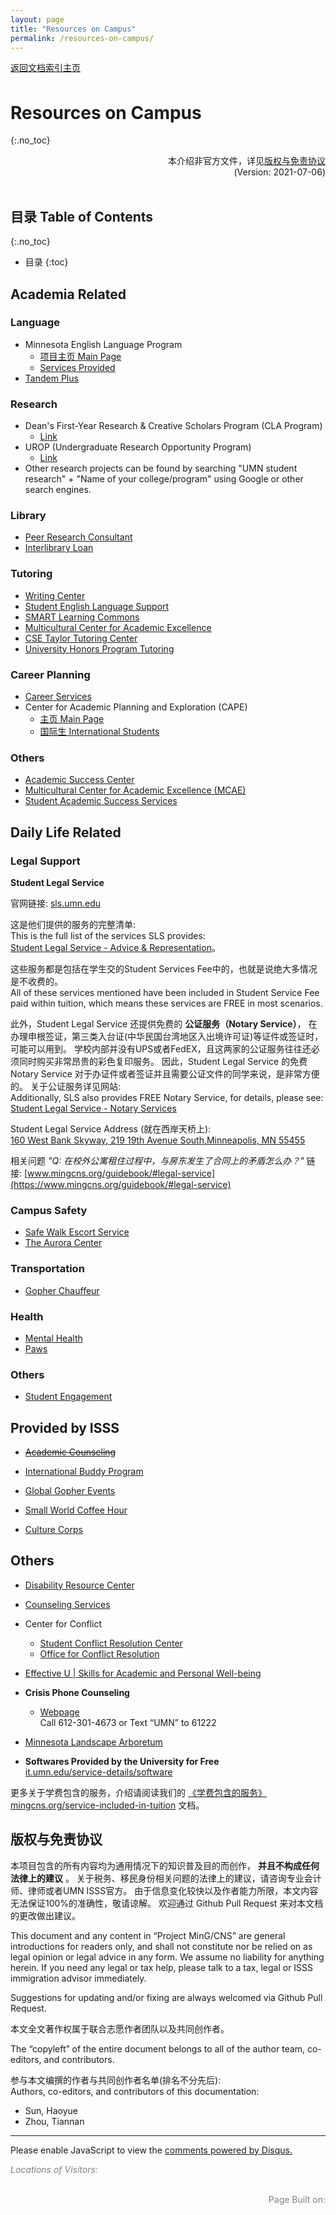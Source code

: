 ```yaml
---
layout: page
title: "Resources on Campus"
permalink: /resources-on-campus/
---
```


<!-- Global site tag (gtag.js) - Google Analytics -->
<script async src="https://www.googletagmanager.com/gtag/js?id=G-4DT3EE5Z3Q"></script>
<script>
  window.dataLayer = window.dataLayer || [];
  function gtag(){dataLayer.push(arguments);}
  gtag('js', new Date());

  gtag('config', 'G-4DT3EE5Z3Q');
</script>
<script data-ad-client="ca-pub-3457849876540251" async src="https://pagead2.googlesyndication.com/pagead/js/adsbygoogle.js"></script>

<div id="google_translate_element" style="float:right"></div>
<script>
function googleTranslateElementInit() {
  new google.translate.TranslateElement({pageLanguage: 'zh'}, 'google_translate_element');
}
</script>
<script async src="https://translate.google.com/translate_a/element.js?cb=googleTranslateElementInit"></script>

<div style="padding-bottom: 6px">
<a href="http://www.mingcns.org">返回文档索引主页</a>
</div>

# Resources on Campus
{:.no_toc}

<div align="right">
本介绍非官方文件，详见<a href="#版权与免责协议">版权与免责协议</a><br>
(Version: 2021-07-06)
</div><br>

## 目录 Table of Contents
{:.no_toc}

* 目录
{:toc}


## Academia Related

### Language  
  * Minnesota English Language Program  
    * [项目主页 Main Page](https://ccaps.umn.edu/minnesota-english-language-program)   
    * [Services Provided](https://ccaps.umn.edu/esl-resources/students)
  * [Tandem Plus](https://tandem.umn.edu/)

### Research
  * Dean's First-Year Research & Creative Scholars Program (CLA Program)  
    * [Link](https://cla.umn.edu/student-services-advising/scholarships-awards/deans-first-year-research-creative-scholars-program)
  * UROP (Undergraduate Research Opportunity Program)  
    * [Link](https://ugresearch.umn.edu/)
  * Other research projects can be found by searching "UMN student research" + "Name of your college/program" using Google or other search engines.

### Library
  * [Peer Research Consultant](https://www.lib.umn.edu/smart/prc)
  * [Interlibrary Loan](https://www.lib.umn.edu/interlibraryloan)

### Tutoring
  * [Writing Center](http://writing.umn.edu/)
  * [Student English Language Support](https://ccaps.umn.edu/minnesota-english-language-program/student-english-language-support)
  * [SMART Learning Commons](https://www.lib.umn.edu/smart/tutor-schedules)
  * [Multicultural Center for Academic Excellence](https://mcae.umn.edu/academic-support/academic-support)
  * [CSE Taylor Tutoring Center](https://housing.umn.edu/llcs/taylor)
  * [University Honors Program Tutoring](https://honors.umn.edu/current-students/courses-experiences/courses-tutoring)

### Career Planning
  * [Career Services](http://career.umn.edu/)
  * Center for Academic Planning and Exploration (CAPE)  
    * [主页 Main Page](http://www.cape.umn.edu/)  
    * [国际生 International Students](http://capeinternational.umn.edu/)

### Others
  * [Academic Success Center](http://success.umn.edu/)
  * [Multicultural Center for Academic Excellence (MCAE)](http://mcae.umn.edu/)
  * [Student Academic Success Services](https://sass.umn.edu/)


## Daily Life Related

### Legal Support

**Student Legal Service**

官网链接: [sls.umn.edu](http://sls.umn.edu/)

这是他们提供的服务的完整清单:  
This is the full list of the services SLS provides:     
[Student Legal Service - Advice & Representation](http://sls.umn.edu/our-services/advice-representation)。  

这些服务都是包括在学生交的Student Services Fee中的，也就是说绝大多情况是不收费的。  
All of these services mentioned have been included in Student Service Fee paid within tuition,
which means these services are FREE in most scenarios.

此外，Student Legal Service 还提供免费的 **公证服务（Notary Service）**，
在办理申根签证，第三类入台证(中华民国台湾地区入出境许可证)等证件或签证时，可能可以用到。
学校内部并没有UPS或者FedEX，且这两家的公证服务往往还必须同时购买非常昂贵的彩色复印服务。
因此，Student Legal Service 的免费 Notary Service 对于办证件或者签证并且需要公证文件的同学来说，是非常方便的。
关于公证服务详见网站:  
Additionally, SLS also provides FREE Notary Service, for details, please see:  
[Student Legal Service - Notary Services](http://sls.umn.edu/our-services/notary-services)  


Student Legal Service Address (就在西岸天桥上):  
[160 West Bank Skyway, 219 19th Avenue South,Minneapolis, MN 55455](https://goo.gl/maps/yYgNLktHQoWvyHyR6)  

相关问题 _"Q: 在校外公寓租住过程中，与房东发生了合同上的矛盾怎么办？"_
链接: [www.mingcns.org/guidebook/#legal-service](https://www.mingcns.org/guidebook/#legal-service)

### Campus Safety
  * [Safe Walk Escort Service](https://www.pts.umn.edu/walk/campus-security-monitor-escort)
  * [The Aurora Center](http://aurora.umn.edu/)

### Transportation
  * [Gopher Chauffeur](https://boynton.umn.edu/gopher-chauffeur)

### Health
  * [Mental Health](http://www.mentalhealth.umn.edu/)
  * [Paws](https://boynton.umn.edu/paws)

### Others
  * [Student Engagement](http://engage.umn.edu/)

## Provided by ISSS
  * ~~[Academic Counseling](https://isss.umn.edu/Academics/academic-counseling.html)~~

  * [International Buddy Program](https://isss.umn.edu/programs/interbuddy/)

  * [Global Gopher Events](https://isss.umn.edu/programs/ggumn/)

  * [Small World Coffee Hour](https://isss.umn.edu/programs/smallworld/)

  * [Culture Corps](https://isss.umn.edu/programs/culturecorps/)

## Others

  * [Disability Resource Center](https://disability.umn.edu/)

  * [Counseling Services](https://counseling.umn.edu/)

  * Center for Conflict  
    * [Student Conflict Resolution Center](http://www.sos.umn.edu/)  
    * [Office for Conflict Resolution](https://ocr.umn.edu/)

  * [Effective U \| Skills for Academic and Personal Well-being](http://effectiveu.umn.edu/)

  * **Crisis Phone Counseling**   
    * [Webpage](http://www.mentalhealth.umn.edu/text/index.html)  
      Call 612-301-4673 or Text “UMN” to 61222

  * [Minnesota Landscape Arboretum](http://arboretum.umn.edu/)

  * **Softwares Provided by the University for Free**  
  [it.umn.edu/service-details/software](https://it.umn.edu/service-details/software)

更多关于学费包含的服务，介绍请阅读我们的 [《学费包含的服务》mingcns.org/service-included-in-tuition](https://www.mingcns.org/service-included-in-tuition/) 文档。


## 版权与免责协议
本项目包含的所有内容均为通用情况下的知识普及目的而创作， **并且不构成任何法律上的建议** 。
关于税务、移民身份相关问题的法律上的建议，请咨询专业会计师、律师或者UMN ISSS官方。
由于信息变化较快以及作者能力所限，本文内容无法保证100%的准确性，敬请谅解。
欢迎通过 Github Pull Request 来对本文档的更改做出建议。

This document and any content in “Project MinG/CNS” are general introductions for readers only,
and shall not constitute nor be relied on as legal opinion or legal advice in any form.
We assume no liability for anything herein.
If you need any legal or tax help, please talk to a tax, legal or ISSS immigration advisor immediately.

Suggestions for updating and/or fixing are always welcomed via Github Pull Request.

本文全文著作权属于联合志愿作者团队以及共同创作者。

The “copyleft” of the entire document belongs to all of the author team, co-editors, and contributors.  

参与本文编撰的作者与共同创作者名单(排名不分先后):  
Authors, co-editors, and contributors of this documentation:

* Sun, Haoyue
* Zhou, Tiannan

---

<div id="disqus_thread"></div>
<script async>
    var disqus_config = function () {
    this.page.url = 'https://www.mingcns.org/resources-on-campus/';
    this.page.identifier = 'resources-on-campus';
    };

    (function() { // DON'T EDIT BELOW THIS LINE
    var d = document, s = d.createElement('script');
    s.src = 'https://mingcns.disqus.com/embed.js';
    s.setAttribute('data-timestamp', +new Date());
    (d.head || d.body).appendChild(s);
    })();
</script>
<noscript>Please enable JavaScript to view the <a href="https://disqus.com/?ref_noscript">comments powered by Disqus.</a></noscript>

_<font color="grey">Locations of Visitors: </font>_
<div style="width: 50%; ">
<script type='text/javascript' id='clustrmaps' src='//cdn.clustrmaps.com/map_v2.js?cl=ffffff&w=a&t=tt&d=6dgA5xsRget7ciqINHnS-LTZ2Bt67OdMGfiecR3Qa-8&cmo=ff7a00&cmn=ff0000&ct=ffffff&co=2d78ad'></script>
</div><br>

<div align="right" style="color: grey">
Page Built on:
<i><script type="text/javascript"> document.write(document.lastModified); </script></i>
</div>
